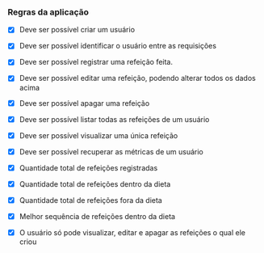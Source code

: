 ### Regras da aplicação

- [x] Deve ser possível criar um usuário
- [x] Deve ser possível identificar o usuário entre as requisições
- [x] Deve ser possível registrar uma refeição feita.
- [x] Deve ser possível editar uma refeição, podendo alterar todos os dados acima
- [x] Deve ser possível apagar uma refeição
- [x] Deve ser possível listar todas as refeições de um usuário
- [x] Deve ser possível visualizar uma única refeição
- [x] Deve ser possível recuperar as métricas de um usuário

- [x] Quantidade total de refeições registradas
- [x] Quantidade total de refeições dentro da dieta
- [x] Quantidade total de refeições fora da dieta
- [x] Melhor sequência de refeições dentro da dieta
- [x] O usuário só pode visualizar, editar e apagar as refeições o qual ele criou
